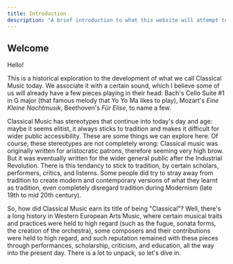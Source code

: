 ```yaml
---
title: Introduction 
description: "A brief introduction to what this website will attempt to explore."
---
```


## Welcome
Hello! 

This is a historical exploration to the development of what we call Classical Music today. We associate it with a certain sound, which I believe some of us will already have a few pieces playing in their head: Bach's Cello Suite #1 in G major (that famous melody that Yo Yo Ma likes to play), Mozart's _Eine Kleine Nachtmusik_, Beethoven's _Für Elise_, to name a few. 

Classical Music has stereotypes that continue into today's day and age: maybe it seems elitist, it always sticks to tradition and makes it difficult for wider public accessibility. These are some things we can explore here. Of course, these stereotypes are not completely wrong: Classical music was originally written for aristocratic patrons, therefore seeming very high brow. But it was eventually written for the wider general public after the Industrial Revolution. There is this tendancy to stick to tradition, by certain scholars, performers, critics, and listerns. Some people did try to stray away from tradition to create modern and contemporary versions of what they learnt as tradition, even completely disregard tradition during Modernism (late 19th to mid 20th century). 

So, how did Classical Music earn its title of being "Classical"? Well, there's a long history in Western European Arts Music, where certain musical traits and practices were held to high regard (such as the fugue, sonata forms, the creation of the orchestra), some composers and their contributions were held to high regard, and such reputation remained with these pieces through performances, scholarship, criticism, and education, all the way into the present day. There is a lot to unpack, so let's dive in. 


